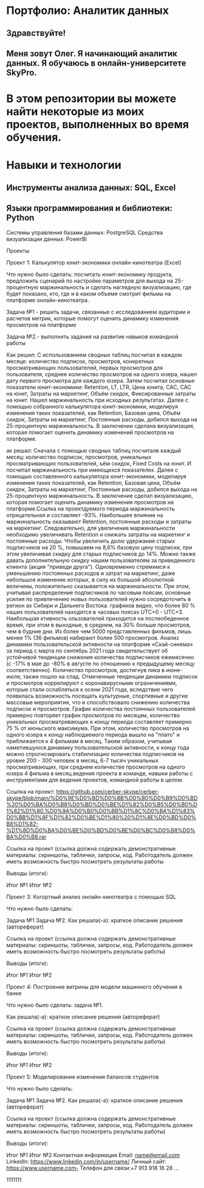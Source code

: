 
#  Портфолио:  Аналитик данных   

##  Здравствуйте!

##  Меня  зовут  Олег.  Я начинающий аналитик данных.  Я обучаюсь  в онлайн-университете  SkyPro.

В этом репозитории вы можете найти некоторые из моих проектов, выполненных во время обучения. 
===============================================================================================

#  Навыки и  технологии

##  Инструменты анализа данных: SQL, Excel
                             
##  Языки программирования и библиотеки: Python
Системы управления базами данных: PostgreSQL
Средства визуализации данных: PowerBi
  
Проекты

Проект 1: Калькулятор юнит-экономики онлайн-кинотеатра (Excel)

Что нужно было сделать: посчитать юнит-экономику продукта, предложить сценарий по настройке параметров для выхода на 25-процентную маржинальность и сделать наглядную визуализацию, где будет показано, кто, где и в каком объеме смотрит фильмы на платформе онлайн-кинотеатра.   

Задача №1 - решить задачи, связанные с исследованием аудитории и расчетов метрик, которые помогут оценить динамику изменения просмотров на платформе

Задача №2.- выполнить задания на развитие навыков командной работы


Как решил: С использованием сводных таблиц посчитал в каждом месяце: количество подписок, просмотров, конкретных просматривающих пользователей, первых просмотров для пользователя, среднее количество просмотров на одного юзера, нашел дату первого просмотра для каждого юзера. Затем посчитал основные показатели юнит-экономики: Retention, LT, LTR, Цена юнита, CAC, CAC на юнит, Затраты на маркетинг, Объём скидок, Фиксированные затраты на юнит. Нашел маржинальность при исходных результатах. Далее с помощью собранного калькулятора юнит-экономики, моделируя изменения таких показателей, как Retention, Базовая цена, Объём скидок, Затраты на маркетинг, Постоянные расходы, добился выхода на 25-процентную маржинальность. В заключении сделана визуализация, которая помогает оценить динамику изменений просмотров на платформе.  

ак решал: Сначала с помощью сводных таблиц посчиталв каждый месяц: количество подписок, просмотров, уникальных просматривающих пользователей, ъём скидок, Fixed Costs на юнит. И посчитал маржинальность при имеющихся показателях. Далее с помощью составленного калькулятора юнит-экономики, моделируя изменения таких показателей, как  Retention, Базовая цена, Объём скидок, Затраты на маркетинг, Постоянные расходы, добился выхода на 25-процентную маржинальность. В заключение сделал визуализацию, которая помогает оценить динамику изменения просмотров на платформе.Ссылка на проектдуемого периода маржинальность отрицательная и составляет -93%. Наибольшее влияние на маржинальность оказывают Retention, постоянные расходы и затраты на маркетинг. Следовательно, для увеличения маржинальности необходимо увеличивать Retention и снижать затраты на маркетинг и постоянные расходы. Чтобы увеличить долю удержания старых подписчиков на 20 %, повышаем на 8,6% базовую цену подписки, при этом увеличивая скидку для старых подписчиков до 14%. Можно также давать дополнительную скидку нашим пользователям за приведенного клиента (акция "приведи друга"). Одновременно стремимся к уменьшению постоянных расходов и затрат на маркетинг, даже небольшое изменение которых, в силу их большой абсолютной величины, положительно сказывается на маржинальности. При этом, учитывая распределение подписчиков по часовым поясам, основные усилия по привлечению новых пользователей нужно сосредоточить в регион
ах Сибири и Дальнего Востока.                графиков видно, что более 80 % наших пользователей находятся в часовых поясах   UTC+0 - UTC+3.  Наибольшая ктивность ользователей приходится на послеобеденное время, при этом в выходные, в среднем, на 30% больше просмотров, чем в будние дни. Из более чем 5000 представленных фильмов, лишь менее 1% (36 фильмов) набирают более 500 просмотров. Анализ динамики пользовательской активности на платформе «Скай-синема» за период с марта по сентябрь 2021 года свидетельствует об устойчивой тенденции снижения количества подписчиков ежемесячно (с -17% в мае до -80% в августе по отношению к предыдущему месяцу соответственно). Количество просмотров, достигнув пика в июне-июле, также пошло на спад. Отмеченные тенденции динамики подписок и просмотров коррелируют с коронавирусными ограничениями, которые стали ослабляться к осени 2021 года, вследствие чего появилась возможность посещать культурные, спортивные и другие массовые мероприятия, что и способствовало снижению количества подписок и просмотров. График количества постоянных пользователей примерно повторяет график просмотров по месяцам, количество уникальных просматривающих к концу периода составляет примерно 75 % от июньского максимума. При этом, количество просмотров на одного юзера к концу наблюдаемого периода вышло на "плато" и приближается к 4 фильмам в месяц. Таким образом, учитывая наметившуюся динамику  пользовательской активности, к концу года можно спрогнозировать стабилизацию количества подписчиков на уровне 200 - 300 человек в месяц, 6-7 тысяч уникальных просматривающих, при среднем количестве просмотров на одного юзера 4 фильма в месяц.ведения проекта в команде, навыки работы с инструментами для ведения проектов, командной работы в целом.

Ссылка на проект:
https://github.com/cerber-skype/cerber-skype/blob/main/%D0%9E%D0%BD%D0%BB%D0%B0%D0%B9%D0%BD%20%D0%BA%D0%B8%D0%BD%D0%BE%D1%82%D0%B5%D0%B0%D1%82%D1%80.%D0%9A%D0%B0%D0%BB%D1%8C%D0%BA%D1%83%D0%BB%D1%8F%D1%82%D0%BE%D1%80%20%D1%8E%D0%BD%D0%B8%D1%82-%D1%8D%D0%BA%D0%BE%D0%BD%D0%BE%D0%BC%D0%B8%D0%BA%D0%B8.rar


Ссылка на проект (ссылка должна содержать демонстративные материалы: скриншоты, таблички, запросы, код. Работодатель должен иметь возможность быстро посмотреть результаты работы

Выводы (итоги):


Итог №1
Итог №2


Проект 3: Когортный анализ онлайн-кинотеатра с помощью SQL

Что нужно было сделать:

Задача №1
Задача №2.
Как решала(-а): краткое описание решения (автореферат)

Ссылка на проект (ссылка должна содержать демонстративные материалы: скриншоты, таблички, запросы, код. Работодатель должен иметь возможность быстро посмотреть результаты работы)

Выводы (итоги):

Итог №1
Итог №2

Проект 4: Построение витрины для модели машинного обучения в банке

Что нужно было сделать: задача №1.

Как решала(-а): краткое описание решения (автореферат)

Ссылка на проект (ссылка должна содержать демонстративные материалы: скриншоты, таблички, запросы, код. Работодатель должен иметь возможность быстро посмотреть результаты работы)

Выводы (итоги):

Итог №1
Итог №2

Проект 5: Моделирование изменения балансов студентов

Что нужно было сделать:

Задача №1
Задача №2.
Как решала(-а): краткое описание решения (автореферат)

Ссылка на проект (ссылка должна содержать демонстративные материалы: скриншоты, таблички, запросы, код. Работодатель должен иметь возможность быстро посмотреть результаты работы)

Выводы (итоги):

Итог №1
Итог №2
Контактная информация
Email: name@email.com
LinkedIn: https://www.linkedin.com/in/username/
Личный сайт: https://www.username.com- Телефон для связи:+7 913 918 16 28 ...
 
 1111111
